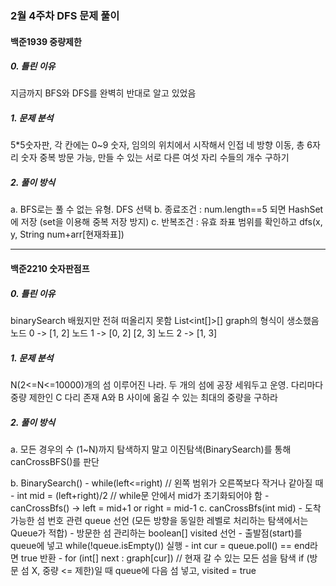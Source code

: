 


### 2월 4주차 DFS 문제 풀이
#### 백준1939 중량제한

##### 0. 틀린 이유
지금까지 BFS와 DFS를 완벽히 반대로 알고 있었음

##### 1. 문제 분석
5*5숫자판, 각 칸에는 0~9 숫자, 임의의 위치에서 시작해서 인접 네 방향 이동, 총 6자리 숫자
중복 방문 가능, 만들 수 있는 서로 다른 여섯 자리 수들의 개수 구하기

##### 2. 풀이 방식
a. BFS로는 풀 수 없는 유형. DFS 선택
b. 종료조건 : num.length==5 되면 HashSet에 저장 (set을 이용해 중복 저장 방지)
c. 반복조건 : 유효 좌표 범위를 확인하고 dfs(x, y, String num+arr[현재좌표])

---

#### 백준2210 숫자판점프
##### 0. 틀린 이유
binarySearch 배웠지만 전혀 떠올리지 못함
List<int[]>[] graph의 형식이 생소했음
노드 0 -> [1, 2]
노드 1 -> [0, 2] [2, 3]
노드 2 -> [1, 3]

##### 1. 문제 분석
N(2<=N<=10000)개의 섬 이루어진 나라. 두 개의 섬에 공장 세워두고 운영. 다리마다 중량 제한인 C 다리 존재
A와 B 사이에 옮길 수 있는 최대의 중량을 구하라

##### 2. 풀이 방식
a. 모든 경우의 수 (1~N)까지 탐색하지 말고 이진탐색(BinarySearch)를 통해 canCrossBFS()를 판단

b. BinarySearch()
    - while(left<=right) // 왼쪽 범위가 오른쪽보다 작거나 같아질 때
    - int mid = (left+right)/2 // while문 안에서 mid가 초기화되어야 함
    - canCrossBfs() -> left = mid+1  or right = mid-1
c. canCrossBfs(int mid)
    - 도착가능한 섬 번호 관련 queue 선언 (모든 방향을 동일한 레벨로 처리하는 탐색에서는 Queue가 적합)
    - 방문한 섬 관리하는 boolean[] visited 선언
    - 출발점(start)를 queue에 넣고 while(!queue.isEmpty()) 실행
    - int cur = queue.poll() == end라면 true 반환
    - for (int[] next : graph[cur]) // 현재 갈 수 있는 모든 섬을 탐색
        if (방문 섬 X, 중량 <= 제한)일 때 queue에 다음 섬 넣고, visited = true 
